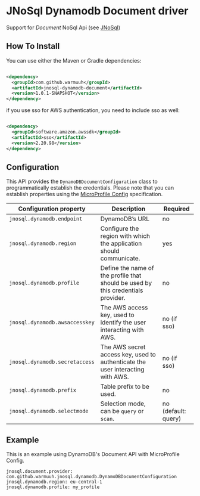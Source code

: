 # JNoSql Dynamodb Document driver

Support for *Document* NoSql Api (see [JNoSql](https://github.com/eclipse/jnosql))

## How To Install

You can use either the Maven or Gradle dependencies:

```xml

<dependency>
  <groupId>com.github.warmuuh</groupId>
  <artifactId>jnosql-dynamodb-document</artifactId>
  <version>1.0.1-SNAPSHOT</version>
</dependency>
```

if you use sso for AWS authentication, you need to include sso as well:

```xml

<dependency>
  <groupId>software.amazon.awssdk</groupId>
  <artifactId>sso</artifactId>
  <version>2.20.98</version>
</dependency>
```

## Configuration

This API provides the ```DynamoDBDocumentConfiguration``` class to programmatically establish the credentials.
Please note that you can establish properties using the [MicroProfile Config](https://microprofile.io/microprofile-config/) specification.

| Configuration property         | Description                                                                      | Required            |
|--------------------------------|----------------------------------------------------------------------------------|---------------------|
| `jnosql.dynamodb.endpoint`     | DynamoDB’s URL                                                                   | no                  |
| `jnosql.dynamodb.region`       | Configure the region with which the application should communicate.              | yes                 |
| `jnosql.dynamodb.profile`      | Define the name of the profile that should be used by this credentials provider. | no                  |
| `jnosql.dynamodb.awsaccesskey` | The AWS access key, used to identify the user interacting with AWS.              | no (if sso)         |
| `jnosql.dynamodb.secretaccess` | The AWS secret access key, used to authenticate the user interacting with AWS.   | no (if sso)         |
| `jnosql.dynamodb.prefix`       | Table prefix to be used.                                                         | no                  |
| `jnosql.dynamodb.selectmode`   | Selection mode, can be `query` or `scan`.                                        | no (default: query) |

## Example

This is an example using DynamoDB's Document API with MicroProfile Config.

```properties
jnosql.document.provider: com.github.warmuuh.jnosql.dynamodb.DynamoDBDocumentConfiguration
jnosql.dynamodb.region: eu-central-1
jnosql.dynamodb.profile: my_profile
```
